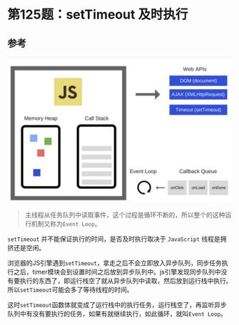 # 第125题：setTimeout 及时执行

## 参考

<!-- <img :src="$withBase('/assets/jsInterview/jsInterviewQuestion/1658798276147.jpg')" alt="demo"/> -->

![demo](/assets/jsInterview/jsInterviewQuestion/1658798276147.jpg)

> 主线程从任务队列中读取事件，这个过程是循环不断的，所以整个的这种运行机制又称为`Event Loop`。

`setTimeout` 并不能保证执行的时间，是否及时执行取决于 `JavaScript` 线程是拥挤还是空闲。

浏览器的JS引擎遇到`setTimeout`，拿走之后不会立即放入异步队列，同步任务执行之后，timer模块会到设置时间之后放到异步队列中。js引擎发现同步队列中没有要执行的东西了，即运行栈空了就从异步队列中读取，然后放到运行栈中执行。所以`setTimeout`可能会多了等待线程的时间。

这时`setTimeout`函数体就变成了运行栈中的执行任务，运行栈空了，再监听异步队列中有没有要执行的任务，如果有就继续执行，如此循环，就叫`Event Loop`。